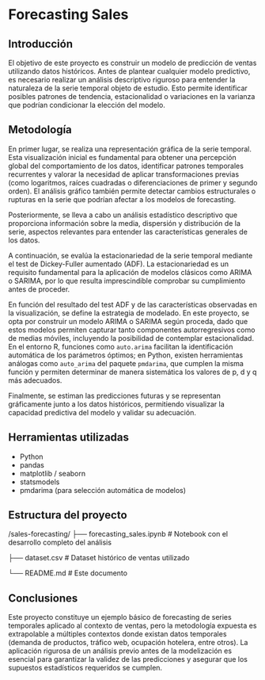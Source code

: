 # Forecasting Sales

## Introducción

El objetivo de este proyecto es construir un modelo de predicción de ventas utilizando datos históricos. Antes de plantear cualquier modelo predictivo, es necesario realizar un análisis descriptivo riguroso para entender la naturaleza de la serie temporal objeto de estudio. Esto permite identificar posibles patrones de tendencia, estacionalidad o variaciones en la varianza que podrían condicionar la elección del modelo.

## Metodología

En primer lugar, se realiza una representación gráfica de la serie temporal. Esta visualización inicial es fundamental para obtener una percepción global del comportamiento de los datos, identificar patrones temporales recurrentes y valorar la necesidad de aplicar transformaciones previas (como logaritmos, raíces cuadradas o diferenciaciones de primer y segundo orden). El análisis gráfico también permite detectar cambios estructurales o rupturas en la serie que podrían afectar a los modelos de forecasting.

Posteriormente, se lleva a cabo un análisis estadístico descriptivo que proporciona información sobre la media, dispersión y distribución de la serie, aspectos relevantes para entender las características generales de los datos.

A continuación, se evalúa la estacionariedad de la serie temporal mediante el test de Dickey-Fuller aumentado (ADF). La estacionariedad es un requisito fundamental para la aplicación de modelos clásicos como ARIMA o SARIMA, por lo que resulta imprescindible comprobar su cumplimiento antes de proceder.

En función del resultado del test ADF y de las características observadas en la visualización, se define la estrategia de modelado. En este proyecto, se opta por construir un modelo ARIMA o SARIMA según proceda, dado que estos modelos permiten capturar tanto componentes autorregresivos como de medias móviles, incluyendo la posibilidad de contemplar estacionalidad. En el entorno R, funciones como `auto.arima` facilitan la identificación automática de los parámetros óptimos; en Python, existen herramientas análogas como `auto_arima` del paquete `pmdarima`, que cumplen la misma función y permiten determinar de manera sistemática los valores de p, d y q más adecuados.

Finalmente, se estiman las predicciones futuras y se representan gráficamente junto a los datos históricos, permitiendo visualizar la capacidad predictiva del modelo y validar su adecuación.

## Herramientas utilizadas

- Python
- pandas
- matplotlib / seaborn
- statsmodels
- pmdarima (para selección automática de modelos)

## Estructura del proyecto

/sales-forecasting/
├── forecasting_sales.ipynb # Notebook con el desarrollo completo del análisis

├── dataset.csv # Dataset histórico de ventas utilizado

└── README.md # Este documento


## Conclusiones

Este proyecto constituye un ejemplo básico de forecasting de series temporales aplicado al contexto de ventas, pero la metodología expuesta es extrapolable a múltiples contextos donde existan datos temporales (demanda de productos, tráfico web, ocupación hotelera, entre otros). La aplicación rigurosa de un análisis previo antes de la modelización es esencial para garantizar la validez de las predicciones y asegurar que los supuestos estadísticos requeridos se cumplen.


